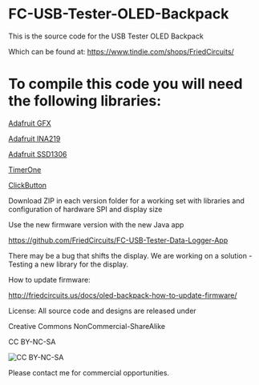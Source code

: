 FC-USB-Tester-OLED-Backpack
===========================
This is the source code for the USB Tester OLED Backpack 

Which can be found at:
https://www.tindie.com/shops/FriedCircuits/


To compile this code you will need the following libraries:
===========================

[Adafruit GFX](https://github.com/adafruit/Adafruit-GFX-Library)

[Adafruit INA219](https://github.com/adafruit/Adafruit_INA219)

[Adafruit SSD1306](https://github.com/adafruit/Adafruit_SSD1306)

[TimerOne](https://code.google.com/p/arduino-timerone/)

[ClickButton](http://code.google.com/p/clickbutton/)

Download ZIP in each version folder for a working set with libraries and configuration of hardware SPI and display size



Use the new firmware version with the new Java app

https://github.com/FriedCircuits/FC-USB-Tester-Data-Logger-App

There may be a bug that shifts the display. We are working on a solution - Testing a new library for the display.


How to update firmware:

http://friedcircuits.us/docs/oled-backpack-how-to-update-firmware/


License: All source code and designs are released under 

Creative Commons NonCommercial-ShareAlike 

CC BY-NC-SA

![CC BY-NC-SA](http://i.creativecommons.org/l/by-nc-sa/3.0/88x31.png)

Please contact me for commercial opportunities. 
